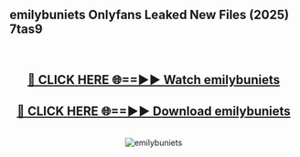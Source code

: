 <h2>emilybuniets Onlyfans Leaked New Files (2025) 7tas9</h2>
<br>
<div align="center">
<h2><a href="https://mediafiles.top/emilybuniets&ref=git" rel="nofollow">🔴 CLICK HERE 🌐==►► Watch emilybuniets</a></h2>
<h2><a href="https://mediafiles.top/emilybuniets&ref=git" rel="nofollow">🔴 CLICK HERE 🌐==►► Download emilybuniets</a></h2>
<br>
<a href="https://mediafiles.top/emilybuniets&ref=git" rel="nofollow" data-target="animated-image.originalLink"><img src="https://i.ibb.co.com/xMMVF88/686577567.gif" alt="emilybuniets" style="max-width: 100%; display: inline-block;" data-target="animated-image.originalImage"></a>
</div>
<br>
<br>